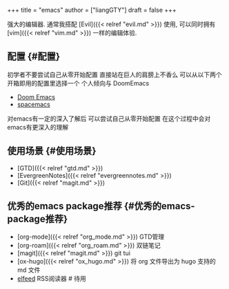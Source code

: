 +++
title = "emacs"
author = ["liangGTY"]
draft = false
+++

强大的编辑器. 通常我搭配 [Evil]({{< relref "evil.md" >}}) 使用, 可以同时拥有 [vim]({{< relref "vim.md" >}}) 一样的编辑体验.


## 配置 {#配置}

初学者不要尝试自己从零开始配置 直接站在巨人的肩膀上不香么 可以从以下两个开箱即用的配置里选择一个 个人倾向与 DoomEmacs

-   [Doom Emacs](https://github.com/doomemacs/doomemacs)
-   [spacemacs](https://www.spacemacs.org/)

对emacs有一定的深入了解后 可以尝试自己从零开始配置 在这个过程中会对emacs有更深入的理解


## 使用场景 {#使用场景}

-   [GTD]({{< relref "gtd.md" >}})
-   [EvergreenNotes]({{< relref "evergreennotes.md" >}})
-   [Git]({{< relref "magit.md" >}})


## 优秀的emacs package推荐 {#优秀的emacs-package推荐}

-   [org-mode]({{< relref "org_mode.md" >}}) GTD管理
-   [org-roam]({{< relref "org_roam.md" >}}) 双链笔记
-   [magit]({{< relref "magit.md" >}}) git tui
-   [ox-hugo]({{< relref "ox_hugo.md" >}}) 将 org 文件导出为 hugo 支持的 md 文件
-   [elfeed](https://github.com/skeeto/elfeed) RSS阅读器 # 待用
